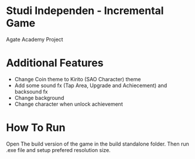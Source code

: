 # Studi Independen - Incremental Game
Agate Academy Project

# Additional Features
- Change Coin theme to Kirito (SAO Character) theme
- Add some sound fx (Tap Area, Upgrade and Achiecement) and backsound fx
- Change background
- Change character when unlock achievement

# How To Run
Open The build version of the game in the build standalone folder. Then run .exe file and setup prefered resolution size.

